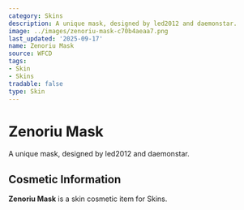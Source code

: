 ```yaml
---
category: Skins
description: A unique mask, designed by led2012 and daemonstar.
image: ../images/zenoriu-mask-c70b4aeaa7.png
last_updated: '2025-09-17'
name: Zenoriu Mask
source: WFCD
tags:
- Skin
- Skins
tradable: false
type: Skin
---
```


# Zenoriu Mask

A unique mask, designed by led2012 and daemonstar.

## Cosmetic Information

**Zenoriu Mask** is a skin cosmetic item for Skins.

